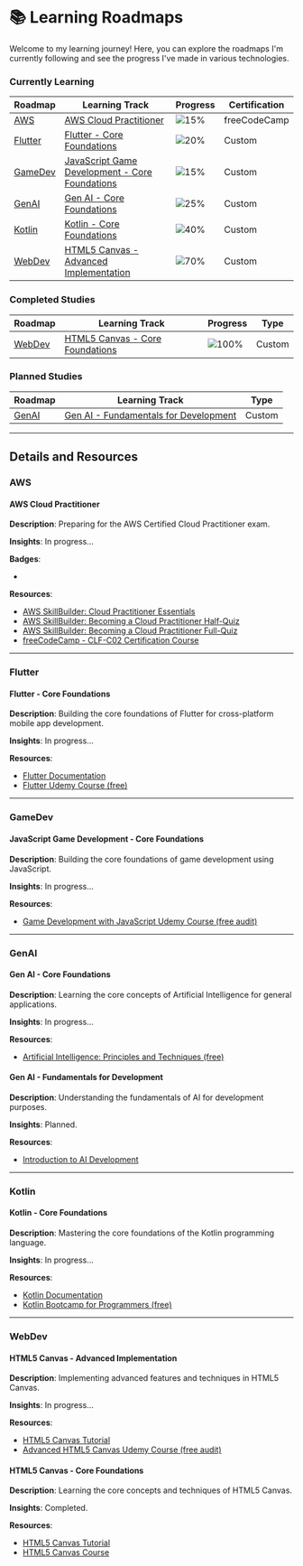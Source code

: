 # 📚 Learning Roadmaps

Welcome to my learning journey! Here, you can explore the roadmaps I'm currently following and see the progress I've made in various technologies.

### Currently Learning

| Roadmap             | Learning Track                                                                                    | Progress                            | Certification |
| ------------------- | ------------------------------------------------------------------------------------------------- | ----------------------------------- | ------------- |
| [AWS](#aws)         | [AWS Cloud Practitioner](#aws-cloud-practitioner)                                                 | ![15%](https://progress-bar.dev/15) | freeCodeCamp  |
| [Flutter](#flutter) | [Flutter - Core Foundations](#flutter---core-foundations)                                         | ![20%](https://progress-bar.dev/20) | Custom        |
| [GameDev](#gamedev) | [JavaScript Game Development - Core Foundations](#javascript-game-development---core-foundations) | ![15%](https://progress-bar.dev/15) | Custom        |
| [GenAI](#genai)     | [Gen AI - Core Foundations](#gen-ai---core-foundations)                                           | ![25%](https://progress-bar.dev/25) | Custom        |
| [Kotlin](#kotlin)   | [Kotlin - Core Foundations](#kotlin---core-foundations)                                           | ![40%](https://progress-bar.dev/40) | Custom        |
| [WebDev](#webdev)   | [HTML5 Canvas - Advanced Implementation](#html5-canvas---advanced-implementation)                 | ![70%](https://progress-bar.dev/70) | Custom        |

### Completed Studies

| Roadmap           | Learning Track                                                       | Progress                              | Type   |
| ----------------- | -------------------------------------------------------------------- | ------------------------------------- | ------ |
| [WebDev](#webdev) | [HTML5 Canvas - Core Foundations](#html5-canvas---core-foundations-) | ![100%](https://progress-bar.dev/100) | Custom |

### Planned Studies

| Roadmap         | Learning Track                                                                   | Type   |
| --------------- | -------------------------------------------------------------------------------- | ------ |
| [GenAI](#genai) | [Gen AI - Fundamentals for Development](#gen-ai---fundamentals-for-development-) | Custom |

---

## Details and Resources

### AWS

#### AWS Cloud Practitioner

**Description**: Preparing for the AWS Certified Cloud Practitioner exam.

**Insights**: In progress...

**Badges**:

- 

**Resources**:

- [AWS SkillBuilder: Cloud Practitioner Essentials](https://explore.skillbuilder.aws/learn/course/external/view/elearning/134/aws-cloud-practitioner-essentials)
- [AWS SkillBuilder: Becoming a Cloud Practitioner Half-Quiz](https://explore.skillbuilder.aws/learn/course/external/view/elearning/14705/aws-skills-centers-becoming-a-cloud-practitioner-half-quiz-review)
- [AWS SkillBuilder: Becoming a Cloud Practitioner Full-Quiz](https://explore.skillbuilder.aws/learn/course/external/view/elearning/14703/aws-skills-centers-becoming-a-cloud-practitioner-full-quiz-review)
- [freeCodeCamp - CLF-C02 Certification Course](https://www.youtube.com/watch?v=NhDYbskXRgc)

---

### Flutter

#### Flutter - Core Foundations

**Description**: Building the core foundations of Flutter for cross-platform mobile app development.

**Insights**: In progress...

**Resources**:

- [Flutter Documentation](https://flutter.dev/docs)
- [Flutter Udemy Course (free)](https://www.udemy.com/course/learn-flutter-dart-to-build-ios-android-apps/)

---

### GameDev

#### JavaScript Game Development - Core Foundations

**Description**: Building the core foundations of game development using JavaScript.

**Insights**: In progress...

**Resources**:

- [Game Development with JavaScript Udemy Course (free audit)](https://www.udemy.com/course/html5-game-development-with-gamemaker/)

---

### GenAI

#### Gen AI - Core Foundations

**Description**: Learning the core concepts of Artificial Intelligence for general applications.

**Insights**: In progress...

**Resources**:

- [Artificial Intelligence: Principles and Techniques (free)](https://www.coursera.org/learn/ai)

#### Gen AI - Fundamentals for Development

**Description**: Understanding the fundamentals of AI for development purposes.

**Insights**: Planned.

**Resources**:

- [Introduction to AI Development](https://www.coursera.org/learn/ai-development)

---

### Kotlin

#### Kotlin - Core Foundations

**Description**: Mastering the core foundations of the Kotlin programming language.

**Insights**: In progress...

**Resources**:

- [Kotlin Documentation](https://kotlinlang.org/docs/home.html)
- [Kotlin Bootcamp for Programmers (free)](https://developer.android.com/courses/kotlin-bootcamp/overview)

---

### WebDev

#### HTML5 Canvas - Advanced Implementation

**Description**: Implementing advanced features and techniques in HTML5 Canvas.

**Insights**: In progress...

**Resources**:

- [HTML5 Canvas Tutorial](https://developer.mozilla.org/en-US/docs/Web/API/Canvas_API/Tutorial)
- [Advanced HTML5 Canvas Udemy Course (free audit)](https://www.udemy.com/course/advanced-html5-canvas/)

#### HTML5 Canvas - Core Foundations

**Description**: Learning the core concepts and techniques of HTML5 Canvas.

**Insights**: Completed.

**Resources**:

- [HTML5 Canvas Tutorial](https://developer.mozilla.org/en-US/docs/Web/API/Canvas_API/Tutorial)
- [HTML5 Canvas Course](https://www.udemy.com/course/html5-canvas/)
